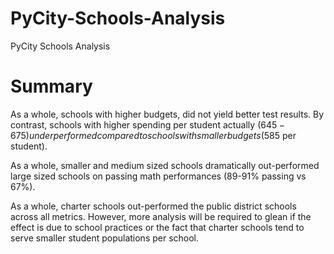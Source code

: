 # PyCity-Schools-Analysis
PyCity Schools Analysis

# Summary
As a whole, schools with higher budgets, did not yield better test results. By contrast, schools with higher spending per student actually ($645 - 675) underperformed compared to schools with smaller budgets ($585 per student).

As a whole, smaller and medium sized schools dramatically out-performed large sized schools on passing math performances (89-91% passing vs 67%).

As a whole, charter schools out-performed the public district schools across all metrics. However, more analysis will be required to glean if the effect is due to school practices or the fact that charter schools tend to serve smaller student populations per school.

